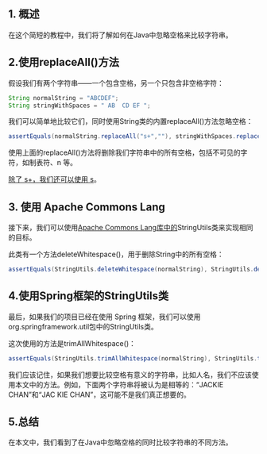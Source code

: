## 1. 概述

在这个简短的教程中，我们将了解如何在Java中忽略空格来比较字符串。

## 2.使用replaceAll()方法

假设我们有两个字符串——一个包含空格，另一个只包含非空格字符：

```java
String normalString = "ABCDEF";
String stringWithSpaces = " AB  CD EF ";
```

我们可以简单地比较它们，同时使用String类的内置replaceAll()方法忽略空格：

```java
assertEquals(normalString.replaceAll("s+",""), stringWithSpaces.replaceAll("s+",""));
```

使用上面的replaceAll()方法将删除我们字符串中的所有空格，包括不可见的字符，如制表符、n 等。

[除了 s+，我们还可以使用 s](https://www.baeldung.com/java-regex-s-splus)。

## 3. 使用 Apache Commons Lang

接下来，我们可以使用[Apache Commons Lang库中的](https://www.baeldung.com/java-commons-lang-3)StringUtils类来实现相同的目标。

此类有一个方法deleteWhitespace()，用于删除String中的所有空格：

```java
assertEquals(StringUtils.deleteWhitespace(normalString), StringUtils.deleteWhitespace(stringWithSpaces));
```

## 4.使用Spring框架的StringUtils类

最后，如果我们的项目已经在使用 Spring 框架，我们可以使用org.springframework.util包中的StringUtils类。

这次使用的方法是trimAllWhitespace()：

```java
assertEquals(StringUtils.trimAllWhitespace(normalString), StringUtils.trimAllWhitespace(stringWithSpaces));
```

我们应该记住，如果我们想要比较空格有意义的字符串，比如人名，我们不应该使用本文中的方法。例如，下面两个字符串将被认为是相等的：“JACKIE CHAN”和“JAC KIE CHAN”，这可能不是我们真正想要的。

## 5.总结

在本文中，我们看到了在Java中忽略空格的同时比较字符串的不同方法。